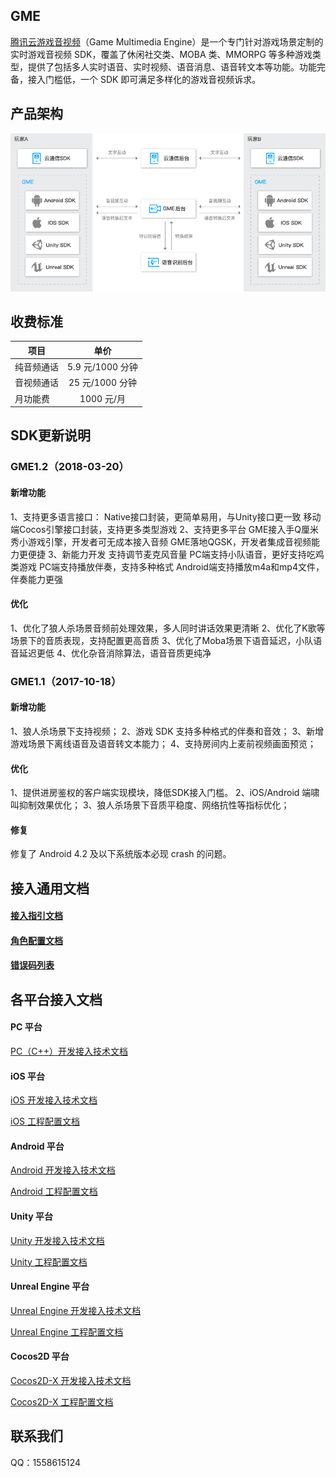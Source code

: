 ## GME
[腾讯云游戏音视频](https://cloud.tencent.com/product/tmg?idx=1)（Game Multimedia Engine）是一个专门针对游戏场景定制的实时游戏音视频 SDK，覆盖了休闲社交类、MOBA 类、MMORPG 等多种游戏类型，提供了包括多人实时语音、实时视频、语音消息、语音转文本等功能。功能完备，接入门槛低，一个 SDK 即可满足多样化的游戏音视频诉求。

## 产品架构
![image](Image/d.png)

## 收费标准
|项目       	| 单价        		|
| ------------ |:-----------------:| 
| 纯音频通话	|5.9 元/1000 分钟	|
| 音视频通话	|25 元/1000 分钟	|
| 月功能费	|1000 元/月		|

## SDK更新说明
### GME1.2（2018-03-20）
#### 新增功能
1、支持更多语言接口：
 Native接口封装，更简单易用，与Unity接口更一致
 移动端Cocos引擎接口封装，支持更多类型游戏
2、支持更多平台
 GME接入手Q厘米秀小游戏引擎，开发者可无成本接入音频
 GME落地QGSK，开发者集成音视频能力更便捷
3、新能力开发
 支持调节麦克风音量
 PC端支持小队语音，更好支持吃鸡类游戏
 PC端支持播放伴奏，支持多种格式
 Android端支持播放m4a和mp4文件，伴奏能力更强
#### 优化
 1、优化了狼人杀场景音频前处理效果，多人同时讲话效果更清晰
 2、优化了K歌等场景下的音质表现，支持配置更高音质
 3、优化了Moba场景下语音延迟，小队语音延迟更低
 4、优化杂音消除算法，语音音质更纯净
### GME1.1（2017-10-18）
#### 新增功能
1、狼人杀场景下支持视频；
2、游戏 SDK 支持多种格式的伴奏和音效；
3、新增游戏场景下离线语音及语音转文本能力；
4、支持房间内上麦前视频画面预览；
#### 优化
1、提供进房鉴权的客户端实现模块，降低SDK接入门槛。
2、iOS/Android 端啸叫抑制效果优化；
3、狼人杀场景下音质平稳度、网络抗性等指标优化；
#### 修复
修复了 Android 4.2 及以下系统版本必现 crash 的问题。

## 接入通用文档
#### [接入指引文档](https://github.com/TencentMediaLab/GME/blob/master/GME%20Introduction.md)
#### [角色配置文档](https://github.com/TencentMediaLab/GME/blob/master/GME%20Developer%20Manual/GME%20Role%20Manual.md)
#### [错误码列表](https://github.com/TencentMediaLab/GME/blob/master/GME%20Developer%20Manual/GME%20Error%20Code.md)

## 各平台接入文档
#### PC 平台
[PC（C++）开发接入技术文档](https://github.com/TencentMediaLab/GME/blob/master/GME%20Developer%20Manual/Windows%20Developer%20Manual/C%2B%2B%20SDK%20Developer%20Manual.md)

#### iOS 平台
[iOS 开发接入技术文档](https://github.com/TencentMediaLab/GME/blob/master/GME%20Developer%20Manual/iOS%20Developer%20Manual/iOS%20SDK%20Developer%20Manual.md)

[iOS 工程配置文档](https://github.com/TencentMediaLab/GME/blob/master/GME%20Developer%20Manual/iOS%20Developer%20Manual/iOS%20SDK%20Project%20Configuration.md)

#### Android 平台
[Android 开发接入技术文档](https://github.com/TencentMediaLab/GME/blob/master/GME%20Developer%20Manual/Android%20Developer%20Manual/Android%20SDK%20Developer%20Manual.md)

[Android 工程配置文档](https://github.com/TencentMediaLab/GME/blob/master/GME%20Developer%20Manual/Android%20Developer%20Manual/Android%20SDK%20Project%20Configuration.md)

#### Unity 平台
[Unity 开发接入技术文档](https://github.com/TencentMediaLab/GME/blob/master/GME%20Developer%20Manual/Unity%20Developer%20Manual/Unity%20SDK%20Developer%20Manual.md)

[Unity 工程配置文档](https://github.com/TencentMediaLab/GME/blob/master/GME%20Developer%20Manual/Unity%20Developer%20Manual/Unity%20SDK%20Project%20Configuration.md)

#### Unreal Engine 平台
[Unreal Engine 开发接入技术文档](https://github.com/TencentMediaLab/GME/blob/master/GME%20Developer%20Manual/Unreal%20Engine%20Developer%20Manual/Unreal%20Engine%20SDK%20Developer%20Manual.md)

[Unreal Engine 工程配置文档](https://github.com/TencentMediaLab/GME/blob/master/GME%20Developer%20Manual/Unreal%20Engine%20Developer%20Manual/Unreal%20Engine%20SDK%20Project%20Configuration.md)

#### Cocos2D 平台
[Cocos2D-X 开发接入技术文档](https://github.com/TencentMediaLab/GME/blob/master/GME%20Developer%20Manual/Cocos2D-X%20Developer%20Manual/Cocos2d%20SDK%20Developer%20Manual.md)

[Cocos2D-X 工程配置文档](https://github.com/TencentMediaLab/GME/blob/master/GME%20Developer%20Manual/Cocos2D-X%20Developer%20Manual/Cocos2d%20SDK%20Project%20Configuration.md)

## 联系我们
QQ：1558615124